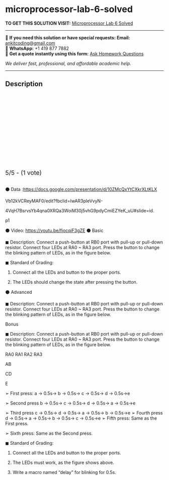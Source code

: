 # microprocessor-lab-6-solved
**TO GET THIS SOLUTION VISIT:** [Microprocessor Lab 6 Solved](https://www.ankitcodinghub.com/product/microprocessor-lab-6-requirement-description-solved/)


---

📩 **If you need this solution or have special requests:** **Email:** ankitcoding@gmail.com  
📱 **WhatsApp:** +1 419 877 7882  
📄 **Get a quote instantly using this form:** [Ask Homework Questions](https://www.ankitcodinghub.com/services/ask-homework-questions/)

*We deliver fast, professional, and affordable academic help.*

---

<h2>Description</h2>



<div class="kk-star-ratings kksr-auto kksr-align-center kksr-valign-top" data-payload="{&quot;align&quot;:&quot;center&quot;,&quot;id&quot;:&quot;110224&quot;,&quot;slug&quot;:&quot;default&quot;,&quot;valign&quot;:&quot;top&quot;,&quot;ignore&quot;:&quot;&quot;,&quot;reference&quot;:&quot;auto&quot;,&quot;class&quot;:&quot;&quot;,&quot;count&quot;:&quot;1&quot;,&quot;legendonly&quot;:&quot;&quot;,&quot;readonly&quot;:&quot;&quot;,&quot;score&quot;:&quot;5&quot;,&quot;starsonly&quot;:&quot;&quot;,&quot;best&quot;:&quot;5&quot;,&quot;gap&quot;:&quot;4&quot;,&quot;greet&quot;:&quot;Rate this product&quot;,&quot;legend&quot;:&quot;5\/5 - (1 vote)&quot;,&quot;size&quot;:&quot;24&quot;,&quot;title&quot;:&quot;Microprocessor Lab 6 Solved&quot;,&quot;width&quot;:&quot;138&quot;,&quot;_legend&quot;:&quot;{score}\/{best} - ({count} {votes})&quot;,&quot;font_factor&quot;:&quot;1.25&quot;}">

<div class="kksr-stars">

<div class="kksr-stars-inactive">
            <div class="kksr-star" data-star="1" style="padding-right: 4px">


<div class="kksr-icon" style="width: 24px; height: 24px;"></div>
        </div>
            <div class="kksr-star" data-star="2" style="padding-right: 4px">


<div class="kksr-icon" style="width: 24px; height: 24px;"></div>
        </div>
            <div class="kksr-star" data-star="3" style="padding-right: 4px">


<div class="kksr-icon" style="width: 24px; height: 24px;"></div>
        </div>
            <div class="kksr-star" data-star="4" style="padding-right: 4px">


<div class="kksr-icon" style="width: 24px; height: 24px;"></div>
        </div>
            <div class="kksr-star" data-star="5" style="padding-right: 4px">


<div class="kksr-icon" style="width: 24px; height: 24px;"></div>
        </div>
    </div>

<div class="kksr-stars-active" style="width: 138px;">
            <div class="kksr-star" style="padding-right: 4px">


<div class="kksr-icon" style="width: 24px; height: 24px;"></div>
        </div>
            <div class="kksr-star" style="padding-right: 4px">


<div class="kksr-icon" style="width: 24px; height: 24px;"></div>
        </div>
            <div class="kksr-star" style="padding-right: 4px">


<div class="kksr-icon" style="width: 24px; height: 24px;"></div>
        </div>
            <div class="kksr-star" style="padding-right: 4px">


<div class="kksr-icon" style="width: 24px; height: 24px;"></div>
        </div>
            <div class="kksr-star" style="padding-right: 4px">


<div class="kksr-icon" style="width: 24px; height: 24px;"></div>
        </div>
    </div>
</div>


<div class="kksr-legend" style="font-size: 19.2px;">
            5/5 - (1 vote)    </div>
    </div>
&nbsp;

⚫ Data :https://docs.google.com/presentation/d/10ZMcQxYtCXkrXLtKLX

Vb12kVCReyMAF0/edit?fbclid=IwAR3pleVvyN-

4VqH7BsrvsYb4qna0XRQa3WoiM30j5vhG9pdyCmiEZYeK_uU#slide=id.

p1

⚫ Video: https://youtu.be/fjocqiF3gZE ⚫ Basic

◼ Description: Connect a push-button at RB0 port with pull-up or pull-down resistor. Connect four LEDs at RA0 ~ RA3 port. Press the button to change the blinking pattern of LEDs, as in the figure below.

◼ Standard of Grading:

1. Connect all the LEDs and button to the proper ports.

2. The LEDs should change the state after pressing the button.

⚫ Advanced

◼ Description: Connect a push-button at RB0 port with pull-up or pull-down resistor. Connect four LEDs at RA0 ~ RA3 port. Press the button to change the blinking pattern of LEDs, as in the figure below.

Bonus

◼ Description: Connect a push-button at RB0 port with pull-up or pull-down resistor. Connect four LEDs at RA0 ~ RA3 port. Press the button to change the blinking pattern of LEDs, as in the figure below.

RA0 RA1 RA2 RA3

AB

CD

E

➢ First press: a -&gt; 0.5s-&gt; b -&gt; 0.5s-&gt; c -&gt; 0.5s-&gt; d -&gt; 0.5s-&gt;e

➢ Second press b -&gt; 0.5s-&gt; c -&gt; 0.5s-&gt; d -&gt; 0.5s-&gt; a -&gt; 0.5s-&gt;e

➢ Third press c -&gt; 0.5s-&gt; d -&gt; 0.5s-&gt; a -&gt; 0.5s-&gt; b -&gt; 0.5s-&gt;e ➢ Fourth press d -&gt; 0.5s-&gt; a -&gt; 0.5s-&gt; b -&gt; 0.5s-&gt; c -&gt; 0.5s-&gt;e ➢ Fifth press: Same as the First press.

➢ Sixth press: Same as the Second press.

◼ Standard of Grading:

1. Connect all the LEDs and button to the proper ports.

2. The LEDs must work, as the figure shows above.

3. Write a macro named “delay” for blinking for 0.5s.
